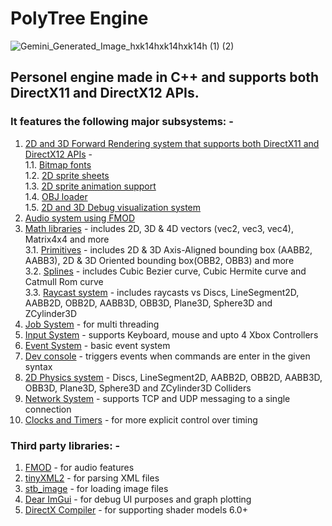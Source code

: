 # PolyTree Engine<br>
![Gemini_Generated_Image_hxk14hxk14hxk14h (1) (2)](https://github.com/user-attachments/assets/92fdeee8-0419-4b50-b561-375c757fdfdf)<br>
## Personel engine made in C++ and supports both DirectX11 and DirectX12 APIs.<br>
### It features the following major subsystems: -<br>
1. <a href="https://github.com/anishvabardhan/PolyTree-Engine/tree/main/Code/Engine/Renderer" style="text-decoration: underline;">2D and 3D Forward Rendering system that supports both DirectX11 and DirectX12 APIs</a> -<br>
    1.1. <a href="https://github.com/anishvabardhan/PolyTree-Engine/tree/main/Code/Engine/Renderer" style="text-decoration: underline;">Bitmap fonts</a><br>
    1.2. <a href="https://github.com/anishvabardhan/PolyTree-Engine/tree/main/Code/Engine/Renderer" style="text-decoration: underline;">2D sprite sheets</a><br>
    1.3. <a href="https://github.com/anishvabardhan/PolyTree-Engine/tree/main/Code/Engine/Renderer" style="text-decoration: underline;">2D sprite animation support</a><br>
    1.4. <a href="https://github.com/anishvabardhan/PolyTree-Engine/tree/main/Code/Engine/Renderer" style="text-decoration: underline;">OBJ loader</a><br>
    1.5. <a href="https://github.com/anishvabardhan/PolyTree-Engine/tree/main/Code/Engine/Core" style="text-decoration: underline;">2D and 3D Debug visualization system</a><br>
2. <a href="https://github.com/anishvabardhan/PolyTree-Engine/tree/main/Code/Engine/Audio" style="text-decoration: underline;">Audio system using FMOD</a><br>
3. <a href="https://github.com/anishvabardhan/PolyTree-Engine/tree/main/Code/Engine/Math" style="text-decoration: underline;">Math libraries</a> - includes 2D, 3D & 4D vectors (vec2, vec3, vec4), Matrix4x4 and more<br>
    3.1. <a href="https://github.com/anishvabardhan/PolyTree-Engine/tree/main/Code/Engine/Math" style="text-decoration: underline;">Primitives</a> - includes 2D & 3D Axis-Aligned bounding box (AABB2, AABB3), 2D & 3D Oriented bounding box(OBB2, OBB3) and more<br>
    3.2. <a href="https://github.com/anishvabardhan/PolyTree-Engine/tree/main/Code/Engine/Math" style="text-decoration: underline;">Splines</a> - includes Cubic Bezier curve, Cubic Hermite curve and Catmull Rom curve<br>
    3.3. <a href="https://github.com/anishvabardhan/PolyTree-Engine/tree/main/Code/Engine/Math" style="text-decoration: underline;">Raycast system</a> - includes raycasts vs Discs, LineSegment2D, AABB2D, OBB2D, AABB3D, OBB3D, Plane3D, Sphere3D and ZCylinder3D<br>
4. <a href="https://github.com/anishvabardhan/PolyTree-Engine/tree/main/Code/Engine/Core" style="text-decoration: underline;">Job System</a> - for multi threading<br>
5. <a href="https://github.com/anishvabardhan/PolyTree-Engine/tree/main/Code/Engine/Input" style="text-decoration: underline;">Input System</a> - supports Keyboard, mouse and upto 4 Xbox Controllers<br>
6. <a href="https://github.com/anishvabardhan/PolyTree-Engine/tree/main/Code/Engine/Core" style="text-decoration: underline;">Event System</a> - basic event system<br>
7. <a href="https://github.com/anishvabardhan/PolyTree-Engine/tree/main/Code/Engine/Core" style="text-decoration: underline;">Dev console</a> - triggers events when commands are enter in the given syntax<br>
8. <a href="https://github.com/anishvabardhan/PolyTree-Engine/tree/main/Code/Engine/Math" style="text-decoration: underline;">2D Physics system</a> - Discs, LineSegment2D, AABB2D, OBB2D, AABB3D, OBB3D, Plane3D, Sphere3D and ZCylinder3D Colliders<br>
9. <a href="https://github.com/anishvabardhan/PolyTree-Engine/tree/main/Code/Engine/Network" style="text-decoration: underline;">Network System</a> - supports TCP and UDP messaging to a single connection<br>
10. <a href="https://github.com/anishvabardhan/PolyTree-Engine/tree/main/Code/Engine/Core" style="text-decoration: underline;">Clocks and Timers</a> - for more explicit control over timing<br>
### Third party libraries: -<br>
1. <a href="https://github.com/anishvabardhan/PolyTree-Engine/tree/main/Code/ThirdParty/fmod" style="text-decoration: underline;">FMOD</a> - for audio features<br>
2. <a href="https://github.com/anishvabardhan/PolyTree-Engine/tree/main/Code/ThirdParty/tinyXML2" style="text-decoration: underline;">tinyXML2</a> - for parsing XML files<br>
3. <a href="https://github.com/anishvabardhan/PolyTree-Engine/tree/main/Code/ThirdParty/stb_image" style="text-decoration: underline;">stb_image</a> - for loading image files<br>
4. <a href="https://github.com/anishvabardhan/PolyTree-Engine/tree/main/Code/ThirdParty/ImGui" style="text-decoration: underline;">Dear ImGui</a> - for debug UI purposes and graph plotting<br>
5. <a href="https://github.com/anishvabardhan/PolyTree-Engine/tree/main/Code/ThirdParty/DXC" style="text-decoration: underline;">DirectX Compiler</a> - for supporting shader models 6.0+<br>
